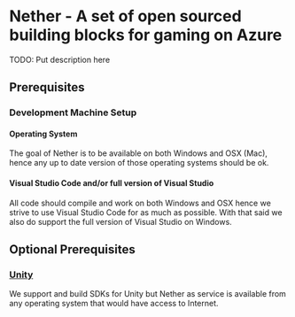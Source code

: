 # Nether - A set of open sourced building blocks for gaming on Azure

TODO: Put description here

## Prerequisites

### Development Machine Setup

#### Operating System

The goal of Nether is to be available on both Windows and OSX (Mac), hence any up to date version of those operating systems should be ok.

#### Visual Studio Code and/or full version of Visual Studio

All code should compile and work on both Windows and OSX hence we strive to use Visual Studio Code for as much as possible. With that said we also do support the full version of Visual Studio on Windows.

## Optional Prerequisites

### [Unity](http://unity3d.com)

We support and build SDKs for Unity but Nether as service is available from any operating system that would have access to Internet.
